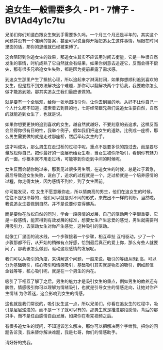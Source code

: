 # 追女生一般需要多久 - P1 - 7情子 - BV1Ad4y1c7tu

兄弟们你们知道白跟女生聚到手需要多久吗，一个月三个月还是半年的，其实这个问题并没有一个准确的答案，甚至可以说当你开始把追女生这件事情，局限在时间里面的话，那你的思维就已经被束缚了。

这会阻碍到你追女生的效果，那追女生其实不应该用时间去衡量，它是一种很自然发生的事情，时机成熟了它自然就会有结果，如果你刻意去追逐它，反而会得不偿失，那有很多兄弟追女生失败，都是因为提前暴露了需求感。

到追女生那里产生了抵抗心理，所以追起来才淋漓封闭，如果你想顺利追到喜欢的女生，但是找不到方法解决这个难题，那你可以翻解决两个字给我，我要教你怎么做才能追到她，那其实追女生我们最应该做的。

就是要有一个全局观，给你一张地图指引你，让你去到目的地，从好不让你自己一个人什么都不知道，摸索着去到目的地，七哥经常跟兄弟们说追女生要自然，自然的就能追到女生了，也就是说。

如果你想要更快的追到喜欢的女生，越自然就越好，不要刻意的去追求，这样反而会显得你很有目的性，我举个例子，假如我们把追女生的道路，比例成一座桥，那么男生需要做的就是走过那座桥，然后牵起女生的手。

这才叫成功，那么男生在走过桥的过程中呢，重点不是要多快的跑过去，而是要尽量放松你自己，把你最好的一面展示给女生看，当女生被你所吸引，看到你有魅力的一面，你根本就不用走过桥，可能等到你走到中间的时候呢。

女生反而会朝你跑过来，那我见过很多男生啊，在追女生的时候，总是过于着急，最后导致追女生失败，说白了，追求的过程就是一个，走过桥就是一个培养感情的过程，你走得太快，因为感情不到位，到了女生面前。

你可能发现，哎 女生不愿意跟你走，所以情商高的男生，他们在追女生的时候，往往不是很冷静的，他们可以就是对不同的形式，来做出不一样的判断，当然啦，我说追女生要做到自然，并不是说要你变得佛系。

而是要你在放松自然的同时，学会一段感情的发展，自己的驱动两个字很重要，它是一段感情，能否得到有效发展的标准，想要女生产生恋爱的感觉，男生就需要利用吸引力，去驱动女生对你产生感觉，这种吸引的驱动。

就像工厂里面的流水线，一个步骤接着一个步骤，相互牵扯 互相驱动，少了一个步骤那都不行，从开始的稍微有点好感，恰到最后真正的爱上你，那么有些人就要问了，那我该怎么做到，驱动这段感情的发展呢。

我们可以从吸引的角度，来讲解这个问题，一般来说，吸引的等级从B到高，可以分为基础吸引，核心吸引和情感吸引，基础吸引其实就是物质的吸引，例如颜值 金钱等等，核心吸引呢，就是在一个男生的内在。

吸引了下相互了解了之后，男生的魅力才是吸引女生的重点，例如男生的教养还有脾性，情感吸引你可以理解为情绪吸引，也就是引导女生的情感走向，让她对你产生情绪 为你着迷，这会影响到女生的情感。

这也就是我们常说的，吸引女生这一点，所以兄弟们，你看在追女生的过程中，吸引是层层递进的，而不是一下子就可以有的，那男生就是推进那段感情，背后的那只手，而不是任由感情自由发展，如果你在看完视频之后。

有很多追女生的疑问，不知道该怎么解决，那你可以把解决两个字给我，把你的问题告诉我，我来替你解决难题，我是七哥，你们的情感助手。

请好好的找我。